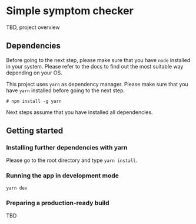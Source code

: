 # Simple symptom checker

TBD, project overview

## Dependencies

Before going to the next step, please make sure that you have `node` installed in your system.
Please refer to the docs to find out the most suitable way depending on your OS.

This project uses `yarn` as dependency manager. Please make sure that you have `yarn` installed before going to the next step.

`# npm install -g yarn`

Next steps assume that you have installed all dependencies. 

## Getting started

### Installing further dependencies with yarn

Please go to the root directory and type
`yarn install`.

### Running the app in development mode

`yarn dev`

### Preparing a production-ready build

TBD